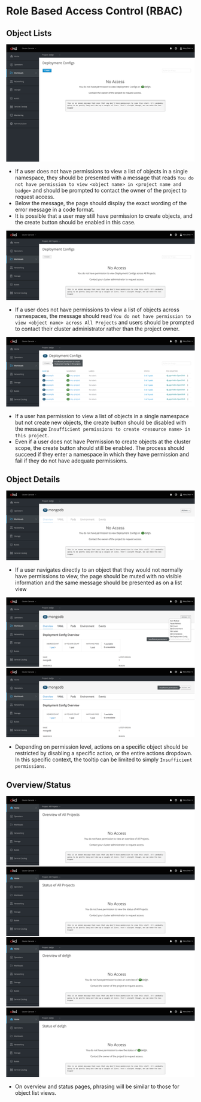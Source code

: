 # Role Based Access Control (RBAC)

## Object Lists

![no access to a list in a single projects](img/list-single.png)
- If a user does not have permissions to view a list of objects in a single namespace, they should be presented with a message that reads `You do not have permission to view <object name> in <project name and badge>` and should be prompted to contact the owner of the project to request access.
- Below the message, the page should display the exact wording of the error message in a code format.
- It is possible that a user may still have permission to create objects, and the create button should be enabled in this case.

![no access to a list in all projects](img/list-all.png)
- If a user does not have permissions to view a list of objects across namespaces, the message should read `You do not have permission to view <object name> across All Projects` and users should be prompted to contact their cluster administrator rather than the project owner.

![no permission to create objects in a single namespace](img/create-single.png)
- If a user has permission to view a list of objects in a single namespace but not create new objects, the create button should be disabled with the message `Insufficient permissions to create <resource name> in this project`.
- Even if a user does not have Permission to create objects at the cluster scope, the create button should still be enabled. The process should succeed if they enter a namespace in which they have permission and fail if they do not have adequate permissions.



## Object Details

![no access to view the details of an object](img/details.png)
- If a user navigates directly to an object that they would not normally have permissions to view, the page should be muted with no visible information and the same message should be presented as on a list view

![no access to delete an object](img/action-single.png)
![no access to object actions](img/action-all.png)
- Depending on permission level, actions on a specific object should be restricted by disabling a specific action, or the entire actions dropdown. In this specific context, the tooltip can be limited to simply `Insufficient permissions`.

## Overview/Status

![no access to overview of all projects](img/overview-all.png)
![no access to status of all projects](img/status-all.png)
![no access to overview of a project](img/overview-single.png)
![no access to status of a project](img/status-single.png)
- On overview and status pages, phrasing will be similar to those for object list views.
